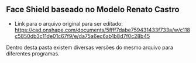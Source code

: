 ## Face Shield baseado no Modelo Renato Castro

- Link para o arquivo original para ser editado: https://cad.onshape.com/documents/5ffff7dabe759431433f733a/w/c118c5850db3c11de01c67f9/e/da75a6ec6ab1b8d7f0c28b45

Dentro desta pasta existem diversas versões do mesmo arquivo para diferentes programas.
